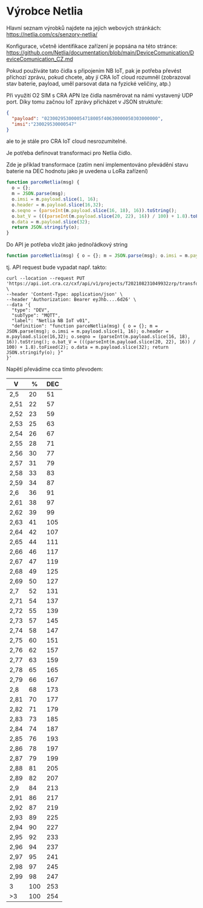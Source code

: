 # Výrobce Netlia

Hlavní seznam výrobků najdete na jejich webových stránkách: https://netlia.com/cs/senzory-netlia/

Konfigurace, včetně identifikace zařízení je popsána na této stránce:
https://github.com/Netlia/documentation/blob/main/DeviceComunication/DeviceComunication_CZ.md

Pokud používáte tato čidla s připojením NB IoT, pak je potřeba převést příchozí zprávu, pokud chcete, aby jí CRA IoT cloud rozumněl (zobrazoval stav baterie, payload, uměl parsovat data na fyzické veličiny, atp.)

Při využití O2 SIM s CRA APN lze čidla nasměrovat na námi vystavený UDP port. Díky tomu začnou IoT zprávy přicházet v JSON struktuře:
```json
{
  "payload": "023002953000054718005f40630000050303000000",
  "imsi":"230029530000547"
}
```
ale to je stále pro CRA IoT cloud nesrozumitelné.

Je potřeba definovat transformaci pro Netlia čidlo.

Zde je příklad transformace (zatím není implementováno převádění stavu baterie na DEC hodnotu jako je uvedena u LoRa zařízení)
```JavaScript
function parceNetlia(msg) { 
  o = {}; 
  m = JSON.parse(msg); 
  o.imsi = m.payload.slice(1, 16); 
  o.header = m.payload.slice(16,32); 
  o.seqno = (parseInt(m.payload.slice(16, 18), 16)).toString(); 
  o.bat_V = (((parseInt(m.payload.slice(20, 22), 16)) / 100) + 1.8).toFixed(2); 
  o.data = m.payload.slice(32); 
  return JSON.stringify(o); 
}   
```

Do API je potřeba vložit jako jednořádkový string
```JavaScript
function parceNetlia(msg) { o = {}; m = JSON.parse(msg); o.imsi = m.payload.slice(1, 16); o.header = m.payload.slice(16,32); o.seqno = (parseInt(m.payload.slice(16, 18), 16)).toString(); o.bat_V = (((parseInt(m.payload.slice(20, 22), 16)) / 100) + 1.8).toFixed(2); o.data = m.payload.slice(32); return JSON.stringify(o); }   
```

tj. API request bude vypadat např. takto:
```
curl --location --request PUT 'https://api.iot.cra.cz/cxf/api/v1/projects/T202108231049932zrp/transformations/60' \
--header 'Content-Type: application/json' \
--header 'Authorization: Bearer eyJhb....6d26' \
--data '{
  "type": "DEV",
  "subType": "MQTT",
  "label": "Netlia NB IoT v01",
  "definition": "function parceNetlia(msg) { o = {}; m = JSON.parse(msg); o.imsi = m.payload.slice(1, 16); o.header = m.payload.slice(16,32); o.seqno = (parseInt(m.payload.slice(16, 18), 16)).toString(); o.bat_V = (((parseInt(m.payload.slice(20, 22), 16)) / 100) + 1.8).toFixed(2); o.data = m.payload.slice(32); return JSON.stringify(o); }"
}'
```

Napětí převádíme cca tímto převodem:

|V|%|DEC|
|-|-|-|
|2,5|20|51|
|2,51|22|57|
|2,52|23|59|
|2,53|25|63|
|2,54|26|67|
|2,55|28|71|
|2,56|30|77|
|2,57|31|79|
|2,58|33|83|
|2,59|34|87|
|2,6|36|91|
|2,61|38|97|
|2,62|39|99|
|2,63|41|105|
|2,64|42|107|
|2,65|44|111|
|2,66|46|117|
|2,67|47|119|
|2,68|49|125|
|2,69|50|127|
|2,7|52|131|
|2,71|54|137|
|2,72|55|139|
|2,73|57|145|
|2,74|58|147|
|2,75|60|151|
|2,76|62|157|
|2,77|63|159|
|2,78|65|165|
|2,79|66|167|
|2,8|68|173|
|2,81|70|177|
|2,82|71|179|
|2,83|73|185|
|2,84|74|187|
|2,85|76|193|
|2,86|78|197|
|2,87|79|199|
|2,88|81|205|
|2,89|82|207|
|2,9|84|213|
|2,91|86|217|
|2,92|87|219|
|2,93|89|225|
|2,94|90|227|
|2,95|92|233|
|2,96|94|237|
|2,97|95|241|
|2,98|97|245|
|2,99|98|247|
|3|100|253|
|>3|100|254|


